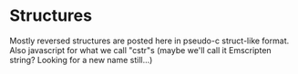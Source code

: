 # Structures

Mostly reversed structures are posted here in pseudo-c struct-like format. Also javascript for what we call "cstr"s (maybe we'll call it Emscripten string? Looking for a new name still...)
